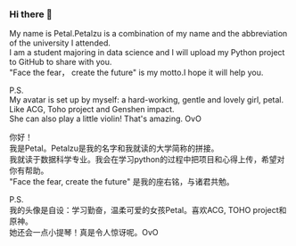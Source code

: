 ### Hi there 👋  
My name is Petal.Petalzu is a combination of my name and the abbreviation of the university I attended.  
I am a student majoring in data science and I will upload my Python project to GitHub to share with you.  
"Face the fear， create the future" is my motto.I hope it will help you.  

P.S.  
My avatar is set up by myself: a hard-working, gentle and lovely girl, petal. Like ACG, Toho project and Genshen impact.  
She can also play a little violin! That's amazing. OvO  

你好！  
我是Petal。Petalzu是我的名字和我就读的大学简称的拼接。  
我就读于数据科学专业。我会在学习python的过程中把项目和心得上传，希望对你有帮助。  
"Face the fear, create the future" 是我的座右铭，与诸君共勉。  
 
P.S.  
我的头像是自设：学习勤奋，温柔可爱的女孩Petal。喜欢ACG, TOHO project和原神。  
她还会一点小提琴！真是令人惊讶呢。OvO  


<!--
**Petalzu/Petalzu** is a ✨ _special_ ✨ repository because its `README.md` (this file) appears on your GitHub profile.

Here are some ideas to get you started:

- 🔭 I’m currently working on ...
- 🌱 I’m currently learning ...
- 👯 I’m looking to collaborate on ...
- 🤔 I’m looking for help with ...
- 💬 Ask me about ...
- 📫 How to reach me: ...
- 😄 Pronouns: ...
- ⚡ Fun fact: ...
-->
